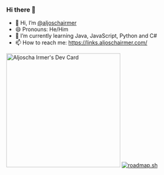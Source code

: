 ### Hi there 👋

<!--
**aljoschairmer/aljoschairmer** is a ✨ _special_ ✨ repository because its `README.md` (this file) appears on your GitHub profile.

Here are some ideas to get you started:
-->
- 👋 Hi, I’m <a rel="me" href="https://mastodon.social/@AljoschaIrmer">@aljoschairmer</a>
- 😄 Pronouns: He/Him
- 🌱 I’m currently learning Java, JavaScript, Python and C#
- 📫 How to reach me: https://links.aljoschairmer.com/
<!--
- 👯 I’m looking to collaborate on ...
- 🤔 I’m looking for help with ...
- 💬 Ask me about ...
- ⚡ Fun fact: ...
- 🔭 I’m currently working on Java Programms
-->
<a href="https://app.daily.dev/aljoschairmer"><img src="https://api.daily.dev/devcards/60ffa68f8d7343379e75a84c16253045.png?r=sky" width="300" hight="400" alt="Aljoscha Irmer's Dev Card"/></a>
[![roadmap.sh](https://roadmap.sh/card/tall/68efa12217747caa5acad366?variant=dark&roadmaps=%2Cdocker%2Cdevops%2Cnextjs)](https://roadmap.sh)
<!--
